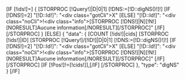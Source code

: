 [IF [!ids!]=]
        {
                [STORPROC [!Query!]|D|0|1]
                        [!DNS:=[!D::digNS()!]!]
                        [IF [!DNS!]=2]
                                "[!D::Id!]": "<div class=\"gotCli\">X</div>"
                        [ELSE]
                                "[!D::Id!]": "<div class=\"noCli\">!</div><div class=\"info\">[STORPROC [!DNS!]|N][!N!]<br/>[NORESULT]Aucune information[/NORESULT][/STORPROC]</div>"
                        [/IF]
                [/STORPROC]
        }
[ELSE]
        {
        "data":     {
                [COUNT [!ids!]|cids]
                [STORPROC [!ids!]|ID]
                        [STORPROC [!Query!]/[!ID!]|D|0|1]
                                [!DNS:=[!D::digNS()!]!]
                                [IF [!DNS!]=2]
                                        "[!D::Id!]": "<div class=\"gotCli\">X</div>"
                                [ELSE]
                                        "[!D::Id!]": "<div class=\"noCli\">!</div><div class=\"info\">[STORPROC [!DNS!]|N][!N!]<br/>[NORESULT]Aucune information[/NORESULT][/STORPROC]</div>"
                                [/IF]
                        [/STORPROC]
                        [IF [!Pos!]!=[!cids!]],[/IF]
                [/STORPROC]
                },
        "type":   "digNS"  
        }
[/IF]